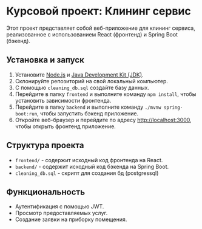 # Курсовой проект: Клининг сервис

Этот проект представляет собой веб-приложение для клининг сервиса, реализованное с использованием React (фронтенд) и Spring Boot (бэкенд).

## Установка и запуск

1. Установите [Node.js](https://nodejs.org/) и [Java Development Kit (JDK)](https://www.oracle.com/java/technologies/javase-jdk11-downloads.html).
2. Склонируйте репозиторий на свой локальный компьютер.
3. С помощью `cleaning_db.sql` создайте базу данных.
4. Перейдите в папку `frontend` и выполните команду `npm install`, чтобы установить зависимости фронтенда.
5. Перейдите в папку `backend` и выполните команду `./mvnw spring-boot:run`, чтобы запустить бэкенд приложение.
6. Откройте веб-браузер и перейдите по адресу [http://localhost:3000](http://localhost:3000), чтобы открыть фронтенд приложение.

## Структура проекта

- `frontend/` - содержит исходный код фронтенда на React.
- `backend/` - содержит исходный код бэкенда на Spring Boot.
- `cleaning_db.sql` - скрипт для создания бд (postgressql)

## Функциональность

- Аутентификация с помощью JWT.
- Просмотр предоставляемых услуг.
- Создание заявки на приборку помещения.
